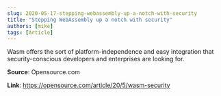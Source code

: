 ```yaml
---
slug: 2020-05-17-stepping-webassembly-up-a-notch-with-security
title: "Stepping WebAssembly up a notch with security"
authors: [mike]
tags: [Article]
---
```

Wasm offers the sort of platform-independence and easy integration that security-conscious developers and enterprises are looking for.

**Source**: Opensource.com

**Link**: https://opensource.com/article/20/5/wasm-security